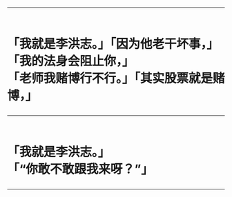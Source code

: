 <h1>
<hr>
<br>「我就是李洪志。」「因为他老干坏事，」
<br>「我的法身会阻止你，」
<br>「老师我赌博行不行。」「其实股票就是赌博，」
<hr>
<br>「我就是李洪志。」
<br>「“你敢不敢跟我来呀？”」
<hr>
</h1>
